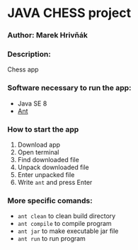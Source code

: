 # JAVA CHESS project
### Author: Marek Hrivňák

### Description:
Chess app

### Software necessary to run the app:
- Java SE 8
- [Ant](http://ant.apache.org)

### How to start the app
1. Download app
2. Open terminal
3. Find downloaded file
4. Unpack downloaded file
5. Enter unpacked file
6. Write ``` ant ``` and press Enter


### More specific comands:
- ``` ant clean ``` to clean build directory 
- ``` ant compile ``` to compile program
- ``` ant jar ``` to make executable jar file
- ``` ant run ``` to run program